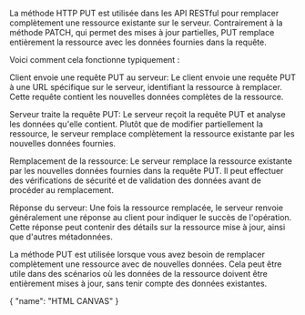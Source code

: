 La méthode HTTP PUT est utilisée dans les API RESTful pour remplacer complètement une ressource existante sur le serveur. Contrairement à la méthode PATCH, qui permet des mises à jour partielles, PUT remplace entièrement la ressource avec les données fournies dans la requête.

Voici comment cela fonctionne typiquement :

Client envoie une requête PUT au serveur: Le client envoie une requête PUT à une URL spécifique sur le serveur, identifiant la ressource à remplacer. Cette requête contient les nouvelles données complètes de la ressource.

Serveur traite la requête PUT: Le serveur reçoit la requête PUT et analyse les données qu'elle contient. Plutôt que de modifier partiellement la ressource, le serveur remplace complètement la ressource existante par les nouvelles données fournies.

Remplacement de la ressource: Le serveur remplace la ressource existante par les nouvelles données fournies dans la requête PUT. Il peut effectuer des vérifications de sécurité et de validation des données avant de procéder au remplacement.

Réponse du serveur: Une fois la ressource remplacée, le serveur renvoie généralement une réponse au client pour indiquer le succès de l'opération. Cette réponse peut contenir des détails sur la ressource mise à jour, ainsi que d'autres métadonnées.

La méthode PUT est utilisée lorsque vous avez besoin de remplacer complètement une ressource avec de nouvelles données. Cela peut être utile dans des scénarios où les données de la ressource doivent être entièrement mises à jour, sans tenir compte des données existantes.



{
    "name": "HTML CANVAS"
  }